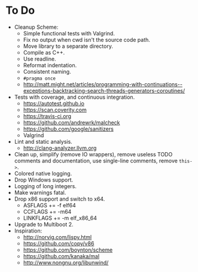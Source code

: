 # To Do #

- Cleanup Scheme:
  - Simple functional tests with Valgrind.
  - Fix no output when cwd isn't the source code path.
  - Move library to a separate directory.
  - Compile as C++.
  - Use readline.
  - Reformat indentation.
  - Consistent naming.
  - `#pragma once`
  - http://matt.might.net/articles/programming-with-continuations--exceptions-backtracking-search-threads-generators-coroutines/
- Tests with coverage, and continuous integration.
  - https://autotest.github.io
  - https://scan.coverity.com
  - https://travis-ci.org
  - https://github.com/andrewrk/malcheck
  - https://github.com/google/sanitizers
  - Valgrind
- Lint and static analysis.
  - http://clang-analyzer.llvm.org
- Clean up, simplify (remove IO wrappers), remove useless TODO comments and documentation, use single-line comments, remove `this->`.
- Colored native logging.
- Drop Windows support.
- Logging of long integers.
- Make warnings fatal.
- Drop x86 support and switch to x64.
  - ASFLAGS += -f elf64
  - CCFLAGS += -m64
  - LINKFLAGS += -m elf_x86_64
- Upgrade to Multiboot 2.
- Inspiration:
  - http://norvig.com/lispy.html
  - https://github.com/copy/v86
  - https://github.com/boynton/scheme
  - https://github.com/kanaka/mal
  - http://www.nongnu.org/libunwind/

